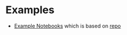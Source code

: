 
# Examples
- [Example Notebooks](https://sagemaker-examples.readthedocs.io/en/latest/) which is based on [repo](https://github.com/aws/amazon-sagemaker-examples)
